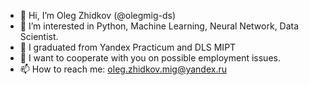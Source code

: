 * 👋 Hi, I’m Oleg Zhidkov (@olegmig-ds)
* 👀 I’m interested in Python, Machine Learning, Neural Network, Data Scientist.
* 🌱 I graduated from Yandex Practicum and DLS MIPT
* 💞️ I want to cooperate with you on possible employment issues.
* 📫 How to reach me: oleg.zhidkov.mig@yandex.ru
